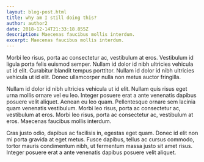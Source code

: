 ```yaml
---
layout: blog-post.html
title: why am I still doing this?
author: author2
date: 2018-12-14T21:33:18.855Z
description: Maecenas faucibus mollis interdum.
excerpt: Maecenas faucibus mollis interdum.
---
```

Morbi leo risus, porta ac consectetur ac, vestibulum at eros. Vestibulum id ligula porta felis euismod semper. Nullam id dolor id nibh ultricies vehicula ut id elit. Curabitur blandit tempus porttitor. Nullam id dolor id nibh ultricies vehicula ut id elit. Donec ullamcorper nulla non metus auctor fringilla.Nullam id dolor id nibh ultricies vehicula ut id elit. Nullam quis risus eget urna mollis ornare vel eu leo. Integer posuere erat a ante venenatis dapibus posuere velit aliquet. Aenean eu leo quam. Pellentesque ornare sem lacinia quam venenatis vestibulum. Morbi leo risus, porta ac consectetur ac, vestibulum at eros. Morbi leo risus, porta ac consectetur ac, vestibulum at eros. Maecenas faucibus mollis interdum.Cras justo odio, dapibus ac facilisis in, egestas eget quam. Donec id elit non mi porta gravida at eget metus. Fusce dapibus, tellus ac cursus commodo, tortor mauris condimentum nibh, ut fermentum massa justo sit amet risus. Integer posuere erat a ante venenatis dapibus posuere velit aliquet.
